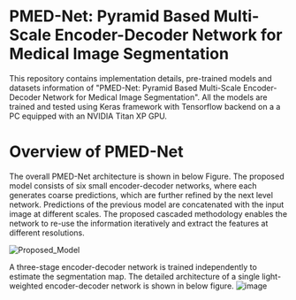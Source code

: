 # PMED-Net: Pyramid Based Multi-Scale Encoder-Decoder Network for Medical Image Segmentation
This repository contains implementation details, pre-trained models and datasets information  of "PMED-Net: Pyramid Based Multi-Scale Encoder-Decoder Network for Medical Image Segmentation".
All the models are trained and tested using Keras framework with Tensorflow backend on a a PC equipped with an NVIDIA Titan XP GPU.

# Overview of PMED-Net

The overall PMED-Net architecture is shown in below Figure. The proposed model consists of six small encoder-decoder networks, where each generates coarse predictions, which are further refined by the next level network.  Predictions of the previous model are concatenated with the input image at different scales. The proposed cascaded methodology enables the network to re-use the information iteratively and extract the features at different resolutions.

![Proposed_Model](https://user-images.githubusercontent.com/56618776/102173942-9d24dd00-3edf-11eb-9445-7908b14838eb.png)

A three-stage encoder-decoder network is trained independently to estimate the segmentation map. The detailed architecture of a single light-weighted encoder-decoder network is shown in below figure.
![image](https://user-images.githubusercontent.com/56618776/102174098-f5f47580-3edf-11eb-945f-af970b5043ac.png)

